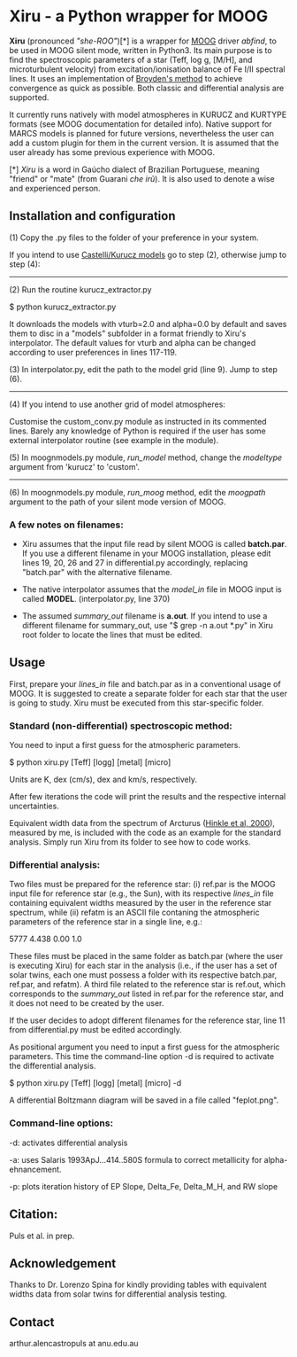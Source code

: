 # Xiru - a Python wrapper for MOOG

**Xiru** (pronounced *"she-ROO"*)[\*] is a wrapper for [MOOG](https://www.as.utexas.edu/~chris/moog.html) driver *abfind*, to be used in MOOG silent mode, written in Python3. Its main purpose is to find the spectroscopic parameters of a star (Teff, log g, [M/H], and microturbulent velocity) from excitation/ionisation balance of Fe I/II spectral lines. It uses an implementation of [Broyden's method](https://www.ams.org/journals/mcom/1965-19-092/S0025-5718-1965-0198670-6/home.html) to achieve convergence as quick as possible. Both classic and differential analysis are supported.

It currently runs natively with model atmospheres in KURUCZ and KURTYPE formats (see MOOG documentation for detailed info). Native support for MARCS models is planned for future versions, nevertheless the user can add a custom plugin for them in the current version. It is assumed that the user already has some previous experience with MOOG.

[\*] *Xiru* is a word in Gaúcho dialect of Brazilian Portuguese, meaning "friend" or "mate" (from Guarani *che irũ*). It is also used to denote a wise and experienced person.

## Installation and configuration

(1) Copy the .py files to the folder of your preference in your system.

If you intend to use [Castelli/Kurucz models](https://wwwuser.oats.inaf.it/castelli/grids.html) go to step (2), otherwise jump to step (4):

---

(2) Run the routine kurucz_extractor.py

$ python kurucz_extractor.py

It downloads the models with vturb=2.0 and alpha=0.0 by default and saves them to disc in a "models" subfolder in a format friendly to Xiru's interpolator. The default values for vturb and alpha can be changed according to user preferences in lines 117-119. 

(3) In interpolator.py, edit the path to the model grid (line 9). Jump to step (6).

---

(4) If you intend to use another grid of model atmospheres:

Customise the custom_conv.py module as instructed in its commented lines. Barely any knowledge of Python is required if the user has some external interpolator routine (see example in the module).

(5) In moognmodels.py module, *run_model* method, change the *modeltype* argument from 'kurucz' to 'custom'.

---

(6) In moognmodels.py module, *run_moog* method, edit the *moogpath* argument to the path of your silent mode version of MOOG.

### A few notes on filenames:

- Xiru assumes that the input file read by silent MOOG is called **batch.par**. If you use a different filename in your MOOG installation, please edit lines 19, 20, 26 and 27 in differential.py accordingly, replacing "batch.par" with the alternative filename.

- The native interpolator assumes that the *model_in* file in MOOG input is called **MODEL**. (interpolator.py, line 370)

- The assumed *summary_out* filename is **a.out**. If you intend to use a different filename for summary_out, use "$ grep -n a.out \*.py" in Xiru root folder to locate the lines that must be edited.

## Usage

First, prepare your *lines_in* file and batch.par as in a conventional usage of MOOG. It is suggested to create a separate folder for each star that the user is going to study. Xiru must be executed from this star-specific folder.

### Standard (non-differential) spectroscopic method:

You need to input a first guess for the atmospheric parameters.

$ python xiru.py [Teff] [logg] [metal] [micro]

Units are K, dex (cm/s), dex and km/s, respectively.

After few iterations the code will print the results and the respective internal uncertainties.

Equivalent width data from the spectrum of Arcturus ([Hinkle et al, 2000](http://ast.noao.edu/data/other)), measured by me, is included with the code as an example for the standard analysis. Simply run Xiru from its folder to see how to code works.

### Differential analysis:

Two files must be prepared for the reference star: (i) ref.par is the MOOG input file for reference star (e.g., the Sun), with its respective *lines_in* file containing equivalent widths measured by the user in the reference star spectrum, while (ii) refatm is an ASCII file contaning the atmospheric parameters of the reference star in a single line, e.g.:

5777 4.438 0.00 1.0

These files must be placed in the same folder as batch.par (where the user is executing Xiru) for each star in the analysis (i.e., if the user has a set of solar twins, each one must possess a folder with its respective batch.par, ref.par, and refatm). A third file related to the reference star is ref.out, which corresponds to the *summary_out* listed in ref.par for the reference star, and it does not need to be created by the user.

If the user decides to adopt different filenames for the reference star, line 11 from differential.py must be edited accordingly.

As positional argument you need to input a first guess for the atmospheric parameters. This time the command-line option -d is required to activate the differential analysis.

$ python xiru.py [Teff] [logg] [metal] [micro] -d

A differential Boltzmann diagram will be saved in a file called "feplot.png".

### Command-line options:

-d: activates differential analysis

-a: uses Salaris 1993ApJ...414..580S formula to correct metallicity for alpha-ehnancement.

-p: plots iteration history of EP Slope, Delta_Fe, Delta_M_H, and RW slope

## Citation:

Puls et al. in prep.

## Acknowledgement

Thanks to Dr. Lorenzo Spina for kindly providing tables with equivalent widths data from solar twins for differential analysis testing.

## Contact

arthur.alencastropuls at anu.edu.au

